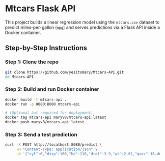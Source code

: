 # Mtcars Flask API

This project builds a linear regression model using the `mtcars.csv` dataset to predict miles-per-gallon (`mpg`) and serves predictions via a Flask API inside a Docker container.

## Step-by-Step Instructions 

### Step 1: Clone the repo
```bash
git clone https://github.com/yesitsmary/Mtcars-API.git
cd Mtcars-API
```

### Step 2: Build and run  Docker container
```bash
docker build -t mtcars-api .
docker run -p 8080:8080 mtcars-api

# (Optional but required for deployment)
docker tag mtcars-api maryv8/mtcars-api:latest
docker push maryv8/mtcars-api:latest
```

### Step 3: Send a test prediction
```bash
curl -X POST http://localhost:8080/predict \
     -H "Content-Type: application/json" \
     -d '{"cyl":6,"disp":160,"hp":110,"drat":3.9,"wt":2.62,"qsec":16.46,"vs":0,"am":1,"gear":4,"carb":4}'
```
